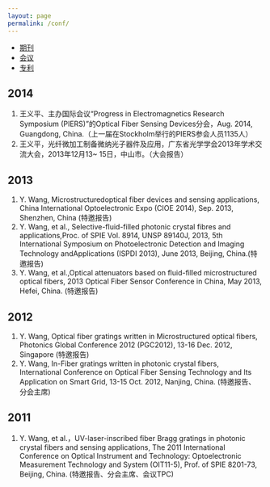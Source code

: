 ```yaml
---
layout: page
permalink: /conf/
---
```


<div class="navbar center">
<ul>
    <li><a href="{{ site.baseurl | prepend: site.url }}/journal">期刊</a></li>
    <li class="active"><a href="{{ site.baseurl | prepend: site.url }}/conf">会议</a></li>
    <li><a href="{{ site.baseurl | prepend: site.url }}/patents">专利</a></li>
</ul>
</div>


2014
-------------------------
1.  王义平、主办国际会议“Progress in Electromagnetics Research Symposium (PIERS)”的Optical Fiber Sensing Devices分会，Aug. 2014, Guangdong, China.（上一届在Stockholm举行的PIERS参会人员1135人）
2.  王义平，光纤微加工制备微纳光子器件及应用，广东省光学学会2013年学术交流大会，2013年12月13~ 15日，中山市。（大会报告）

2013
-------------------------
1.  Y. Wang, Microstructuredoptical fiber devices and sensing applications, China International Optoelectronic Expo (CIOE 2014), Sep. 2013, Shenzhen, China (特邀报告)
2.  Y. Wang, et al., Selective-fluid-filled photonic crystal fibres and applications,Proc. of SPIE Vol. 8914, UNSP 89140J, 2013, 5th International Symposium on Photoelectronic Detection and Imaging Technology andApplications (ISPDI 2013), June 2013, Beijing, China.(特邀报告)
3.  Y. Wang, et al.,Optical attenuators based on fluid-filled microstructured optical fibers, 2013 Optical Fiber Sensor Conference in China, May 2013, Hefei, China. (特邀报告)

2012
-------------------------
1.  Y. Wang, Optical fiber gratings written in Microstructured optical fibers, Photonics Global Conference 2012 (PGC2012), 13-16 Dec. 2012, Singapore (特邀报告)
2.  Y. Wang, In-Fiber gratings written in photonic crystal fibers, International Conference on Optical Fiber Sensing Technology and Its Application on Smart Grid, 13-15 Oct. 2012, Nanjing, China. (特邀报告、分会主席)

2011
-------------------------
1.  Y. Wang, et al.，UV-laser-inscribed fiber Bragg gratings in photonic crystal fibers and sensing applications, The 2011 International Conference on Optical Instrument and Technology: Optoelectronic Measurement Technology and System (OIT11-5), Prof. of SPIE 8201-73, Beijing, China. (特邀报告、分会主席、会议TPC)